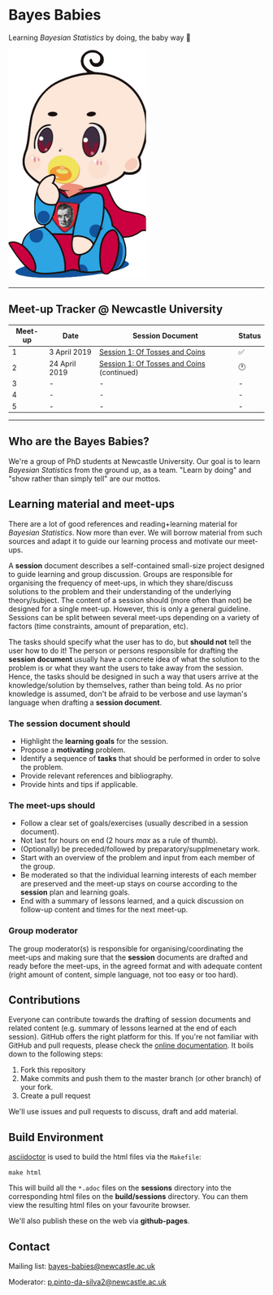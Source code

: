 # Bayes Babies
Learning _Bayesian Statistics_ by doing, the baby way :baby:

<img src="sessions/images/bayes-babies.png" alt="A Bayesian baby in the wild" width="275"/>

---

## Meet-up Tracker @ Newcastle University

| Meet-up 	| Date          	| Session Document                                 	  | Status            	|
|---------	|---------------	|------------------------------------------	  |-------------------	|
| 1       	| 3 April 2019 	| [ Session 1: Of Tosses and Coins](https://pedroswits.github.io/bayes-babies/sessions/session-1.html) 	|  :white_check_mark: 	|
| 2       	| 24 April 2019  	| [ Session 1: Of Tosses and Coins](https://pedroswits.github.io/bayes-babies/sessions/session-1.html) (continued)                               	  |  :clock1:                  	|
| 3       	| -             	| -                                        	  |  -                 	|
| 4       	| -             	| -                                        	  |  -                 	|
| 5       	| -             	| -                                        	  |  -                 	|

---

## Who are the Bayes Babies?

We're a group of PhD students at Newcastle University. Our goal is to learn _Bayesian Statistics_ from the ground up, as a team. "Learn by doing" and "show rather than simply tell" are our mottos.


## Learning material and meet-ups

There are a lot of good references and reading+learning material for _Bayesian Statistics_. Now more than ever. We will borrow material from such sources and adapt it to guide our learning process and motivate our meet-ups.

A **session** document describes a self-contained small-size project designed to guide learning and group discussion. Groups are responsible for organising the frequency of meet-ups, in which they share/discuss solutions to the problem and their understanding of the underlying theory/subject. The content of a session should (more often than not) be designed for a single meet-up. However, this is only a general guideline. Sessions can be split between several meet-ups depending on a variety of factors (time constraints, amount of preparation, etc).

The tasks should specify what the user has to do, but **should not** tell the user how to do it! The person or persons responsible for drafting the **session document** usually have a concrete idea of what the solution to the problem is or what they want the users to take away from the session. Hence, the tasks should be designed in such a way that users arrive at the knowledge/solution by themselves, rather than being told. As no prior knowledge is assumed, don't be afraid to be verbose and use layman's language when drafting a **session document**.

### The session document should

- Highlight the **learning goals** for the session.
- Propose a **motivating** problem.
- Identify a sequence of **tasks** that should be performed in order to solve the problem.
- Provide relevant references and bibliography.
- Provide hints and tips if applicable.

### The meet-ups should

- Follow a clear set of goals/exercises (usually described in a session document).
- Not last for hours on end (2 hours _max_ as a rule of thumb).
- (Optionally) be preceded/followed by preparatory/supplmenetary work.
- Start with an overview of the problem and input from each member of the group.
- Be moderated so that the individual learning interests of each member are preserved and the meet-up stays on course according to the **session** plan and learning goals.
- End with a summary of lessons learned, and a quick discussion on follow-up content and times for the next meet-up.

### Group moderator

The group moderator(s) is responsible for organising/coordinating the meet-ups and making sure that the **session** documents are drafted and ready before the meet-ups, in the agreed format and with adequate content (right amount of content, simple language, not too easy or too hard).


## Contributions

Everyone can contribute towards the drafting of session documents and related content (e.g. summary of lessons learned at the end of each session). GitHub offers the right platform for this. If you're not familiar with GitHub and pull requests, please check the [online documentation](https://help.github.com/en/articles/about-pull-requests). It boils down to the following steps:

1. Fork this repository
2. Make commits and push them to the master branch (or other branch) of your fork.
3. Create a pull request

We'll use issues and pull requests to discuss, draft and add material.

## Build Environment

[asciidoctor](!https://asciidoctor.org/) is used to build the html files via the `Makefile`:

```
make html
```

This will build all the `*.adoc` files on the **sessions** directory into the corresponding html files on the **build/sessions** directory. You can them view the resulting html files on your favourite browser.

We'll also publish these on the web via **github-pages**.

## Contact

Mailing list: bayes-babies@newcastle.ac.uk

Moderator: p.pinto-da-silva2@newcastle.ac.uk
